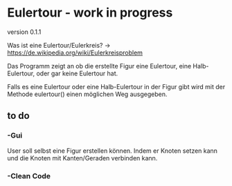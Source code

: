 # Eulertour - work in progress

version 0.1.1

Was ist eine Eulertour/Eulerkreis?
->
https://de.wikipedia.org/wiki/Eulerkreisproblem

Das Programm zeigt an ob die erstellte Figur eine Eulertour, eine Halb-Eulertour, oder gar keine Eulertour hat.

Falls es eine Eulertour oder eine Halb-Eulertour in der Figur gibt wird mit der Methode eulertour() einen möglichen Weg ausgegeben. 

## to do

### -Gui
User soll selbst eine Figur erstellen können. Indem er Knoten setzen kann und die Knoten mit Kanten/Geraden verbinden kann.

### -Clean Code
